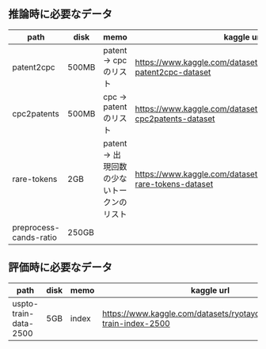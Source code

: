 ## 推論時に必要なデータ
| path | disk | memo | kaggle url |
| --- | --- | --- | --- |
| patent2cpc| 500MB | patent -> cpcのリスト | https://www.kaggle.com/datasets/ryotayoshinobu/uspto-patent2cpc-dataset |
| cpc2patents | 500MB | cpc -> patentのリスト | https://www.kaggle.com/datasets/ryotayoshinobu/uspto-cpc2patents-dataset |
| rare-tokens | 2GB | patent -> 出現回数の少ないトークンのリスト | https://www.kaggle.com/datasets/ryotayoshinobu/uspto-rare-tokens-dataset |
| preprocess-cands-ratio | 250GB | |

## 評価時に必要なデータ
| path | disk | memo | kaggle url |
| --- | --- | --- | --- |
| uspto-train-data-2500| 5GB | index | https://www.kaggle.com/datasets/ryotayoshinobu/uspto-train-index-2500 |








